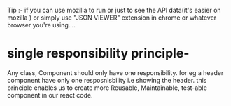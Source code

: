 Tip :- if you can use mozilla to run or just to see the API data(it's easier on mozilla ) or simply use "JSON VIEWER" extension in chrome or whatever browser you're using....







# single responsibility principle-
Any class, Component should only have one responsibility. for eg a header component have only one resposnisbility i.e showing the header.
this principle enables us to create more Reusable, Maintainable, test-able component in our react code.
